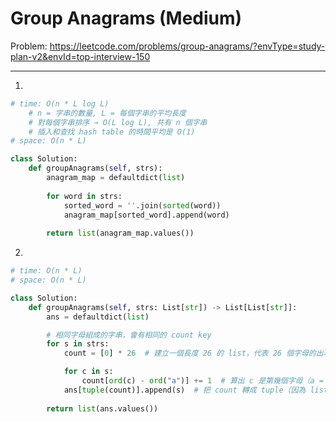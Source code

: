 Group Anagrams (Medium)
===

Problem: https://leetcode.com/problems/group-anagrams/?envType=study-plan-v2&envId=top-interview-150

---

1. 
```python
# time: O(n * L log L)
    # n = 字串的數量, L = 每個字串的平均長度
    # 對每個字串排序 → O(L log L), 共有 n 個字串
    # 插入和查找 hash table 的時間平均是 O(1)
# space: O(n * L)

class Solution:
    def groupAnagrams(self, strs):
        anagram_map = defaultdict(list)
        
        for word in strs:
            sorted_word = ''.join(sorted(word))
            anagram_map[sorted_word].append(word)
        
        return list(anagram_map.values())
```

2. 
```python
# time: O(n * L)
# space: O(n * L)

class Solution:
    def groupAnagrams(self, strs: List[str]) -> List[List[str]]:    
        ans = defaultdict(list)

        # 相同字母組成的字串，會有相同的 count key
        for s in strs:
            count = [0] * 26  # 建立一個長度 26 的 list，代表 26 個字母的出現次數

            for c in s:
                count[ord(c) - ord("a")] += 1  # 算出 c 是第幾個字母（a = 0，b = 1，...）
            ans[tuple(count)].append(s)  # 把 count 轉成 tuple（因為 list 不能當 dictionary key）
        
        return list(ans.values())
```
